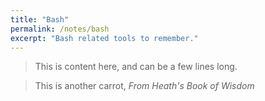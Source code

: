 ```yaml
---
title: "Bash"
permalink: /notes/bash
excerpt: "Bash related tools to remember."
---
```



> This is content here, and can be a few lines long.

> This is another carrot, <cite>From Heath's Book of Wisdom</cite>
